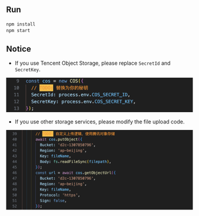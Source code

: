 ## Run 

```bash
npm install
npm start
```

## Notice

- If you use Tencent Object Storage, please replace `SecretId` and `SecretKey`.

![replace-secret](./replace-secret.png)

- If you use other storage services, please modify the file upload code.

![file-upload](./file-upload.png)